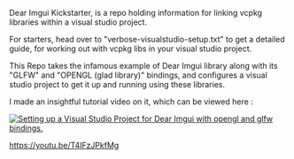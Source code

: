 
Dear Imgui Kickstarter, is a repo holding information for linking vcpkg libraries within a visual studio project.

For starters, head over to "verbose-visualstudio-setup.txt"
to get a detailed guide, for working out with vcpkg libs in your visual studio project.

This Repo takes the infamous example of Dear Imgui library along with its "GLFW" and "OPENGL (glad library)" bindings, and configures a visual studio project to get it up and running using these libraries.

I made an insightful tutorial video on it, which can be viewed here : 



[![Setting up a Visual Studio Project for Dear Imgui with opengl and glfw bindings.](http://img.youtube.com/vi/T4IFzJPkfMg/0.jpg)](http://www.youtube.com/watch?v=T4IFzJPkfMg)


<a href="https://youtu.be/T4IFzJPkfMg">https://youtu.be/T4IFzJPkfMg</a>
